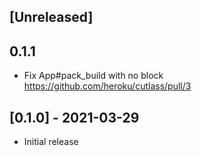 ## [Unreleased]

## 0.1.1

- Fix App#pack_build with no block https://github.com/heroku/cutlass/pull/3

## [0.1.0] - 2021-03-29

- Initial release
